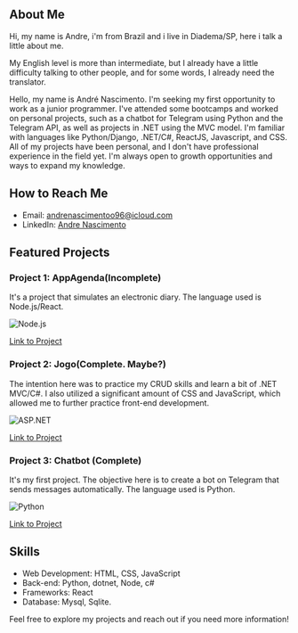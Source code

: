 ## About Me

Hi, my name is Andre, i'm from Brazil and i live in Diadema/SP, here i talk a little about me.

My English level is more than intermediate, but I already have a little difficulty talking to other people, and for some words, I already need the translator.


Hello, my name is André Nascimento. I'm seeking my first opportunity to work as a junior programmer. I've attended some bootcamps and worked on personal projects, such as a chatbot for Telegram using Python and the Telegram API, as well as projects in .NET using the MVC model. I'm familiar with languages like Python/Django, .NET/C#, ReactJS, Javascript, and CSS. All of my projects have been personal, and I don't have professional experience in the field yet. I'm always open to growth opportunities and ways to expand my knowledge.

## How to Reach Me

- Email: andrenascimentoo96@icloud.com
- LinkedIn: [Andre Nascimento](https://www.linkedin.com/in/andre-nascimento-281bb225b/edit/forms/intro/new/?profileFormEntryPoint=PROFILE_SECTION)

## Featured Projects

### Project 1: AppAgenda(Incomplete)
It's a project that simulates an electronic diary. The language used is Node.js/React.

![Node.js](https://img.shields.io/badge/Node.js-React-brightgreen)

[Link to Project](https://github.com/amarallandre/AppAgenda)

### Project 2: Jogo(Complete. Maybe?)
The intention here was to practice my CRUD skills and learn a bit of .NET MVC/C#. I also utilized a significant amount of CSS and JavaScript, which allowed me to further practice front-end development.


![ASP.NET](https://img.shields.io/badge/dotnet-C%23-brightgreen)

[Link to Project](https://github.com/amarallandre/Jogo)

### Project 3: Chatbot (Complete)
It's my first project. The objective here is to create a bot on Telegram that sends messages automatically. The language used is Python.

![Python](https://img.shields.io/badge/Python-brightgreen)

[Link to Project](https://github.com/amarallandre/Chatbot/)

## Skills

- Web Development: HTML, CSS, JavaScript
- Back-end: Python, dotnet, Node, c#
- Frameworks: React 
- Database: Mysql, Sqlite.



Feel free to explore my projects and reach out if you need more information!
